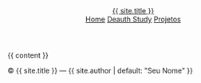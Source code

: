 <!DOCTYPE html>
<html lang="pt-BR">
<head>
  <meta charset="utf-8" />
  <meta name="viewport" content="width=device-width,initial-scale=1" />
  <title>{{ page.title | default: site.title }}</title>
  <meta name="description" content="{{ page.description | default: site.description }}" />
  <link rel="stylesheet" href="{{ '/assets/style.css' | relative_url }}">
</head>
<body>
  <header class="site-header">
    <div class="container">
      <a href="{{ '/' | relative_url }}" class="brand">{{ site.title }}</a>
      <nav class="main-nav">
        <a href="{{ '/' | relative_url }}">Home</a>
        <a href="{{ '/deauth.html' | relative_url }}">Deauth Study</a>
        <a href="{{ '/projects' | relative_url }}">Projetos</a>
      </nav>
    </div>
  </header>

  <main class="container">
    {{ content }}
  </main>

  <footer class="site-footer">
    <div class="container">
      <p>© {{ site.title }} — {{ site.author | default: "Seu Nome" }}</p>
    </div>
  </footer>
</body>
</html>
